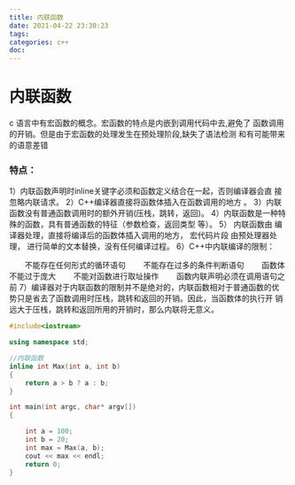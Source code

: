 ```yaml
---
title: 内联函数
date: 2021-04-22 23:30:23
tags:
categories: c++
doc:
---
```


# 内联函数

c 语言中有宏函数的概念。宏函数的特点是内嵌到调用代码中去,避免了
函数调用 的开销。但是由于宏函数的处理发生在预处理阶段,缺失了语法检测
和有可能带来的语意差错

### 特点：

1）内联函数声明时inline关键字必须和函数定义结合在一起，否则编译器会直
接忽略内联请求。
2）C++编译器直接将函数体插入在函数调用的地方 。
3）内联函数没有普通函数调用时的额外开销(压栈，跳转，返回)。
4）内联函数是一种特殊的函数，具有普通函数的特征（参数检查，返回类型
等）。
5） 内联函数由 编译器处理，直接将编译后的函数体插入调用的地方，
宏代码片段 由预处理器处理， 进行简单的文本替换，没有任何编译过程。
6）C++中内联编译的限制：

&emsp;&emsp;不能存在任何形式的循环语句
&emsp;&emsp;不能存在过多的条件判断语句
&emsp;&emsp;函数体不能过于庞大
&emsp;&emsp;不能对函数进行取址操作
&emsp;&emsp;函数内联声明必须在调用语句之前
7）编译器对于内联函数的限制并不是绝对的，内联函数相对于普通函数的优
势只是省去了函数调用时压栈，跳转和返回的开销。因此，当函数体的执行开
销远大于压栈，跳转和返回所用的开销时，那么内联将无意义。

```c++
#include<iostream>

using namespace std;

//内联函数
inline int Max(int a, int b)
{
	return a > b ? a : b;
}

int main(int argc, char* argv[])
{

	int a = 100;
	int b = 20;
	int max = Max(a, b);
	cout << max << endl;
	return 0;
}



```

